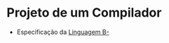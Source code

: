 # Projeto de um Compilador

- Especificação da [Linguagem B-](https://github.com/MATA61-IC-UFBA/mata61-ic-ufba-trabalhos)


